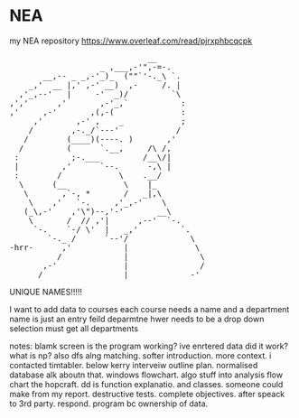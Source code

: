 # NEA
my NEA repository 
https://www.overleaf.com/read/pjrxphbcqcpk
<pre>
                             __
                   _ ,___,-'",-=-.
       __,-- _ _,-'_)_  (""`'-._\ `.
    _,'  __ |,' ,-' __)  ,-     /. |
  ,'_,--'   |     -'  _)/         `\
,','      ,'       ,-'_,`           :
,'     ,-'       ,(,-(              :
     ,'       ,-' ,    _            ;
    /        ,-._/`---'            /
   /        (____)(----. )       ,'
  /         (      `.__,     /\ /,
 :           ;-.___         /__\/|
 |         ,'      `--.      -,\ |
 :        /            \    .__/
  \      (__            \    |_
   \       ,`-, *       /   _|,\
    \    ,'   `-.     ,'_,-'    \
   (_\,-'    ,'\")--,'-'       __\
    \       /  // ,'|      ,--'  `-.
     `-.    `-/ \'  |   _,'         `.
        `-._ /      `--'/             \
-hrr-      ,'           |              \
          /             |               \
       ,-'              |               /
      /                 |             -'
</pre>
UNIQUE NAMES!!!!!


I want to add data to courses
each course needs a name and a department
name is just an entry feild
deparmtne hwer needs to be a drop down selection
must get all departments


notes:
blamk screen is the program working?
ive enrtered data did it work?
what is np?
also dfs alng matching.
softer introduction. more context.
i contacted timtabler.
below kerry interveiw outline plan.
normalised database alk aboutn that.
windows flowchart.
algo stuff into analysis
flow chart the hopcraft.
dd is function explanatio. and classes. someone could make from my report.
destructive tests. complete objectives.
after speack to 3rd party. respond.
program bc ownership of data.
